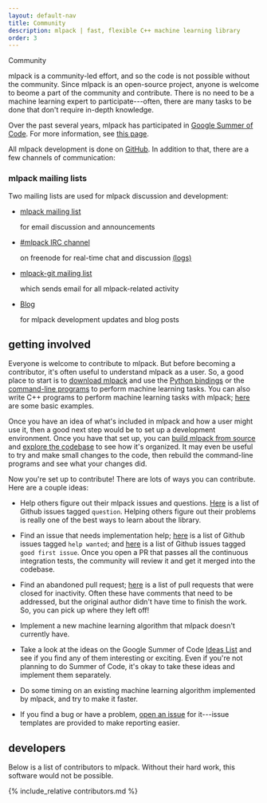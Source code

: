 ```yaml
---
layout: default-nav
title: Community
description: mlpack | fast, flexible C++ machine learning library
order: 3
---
```


<div class="page-title-header">Community</div>

mlpack is a community-led effort, and so the code is not possible without the
community.  Since mlpack is an open-source project, anyone is welcome to beome a
part of the community and contribute.  There is no need to be a machine learning
expert to participate---often, there are many tasks to be done that don't
require in-depth knowledge.

Over the past several years, mlpack has participated in [Google Summer of
Code](https://summerofcode.withgoogle.com).  For more information, see [this
page](gsoc.html).

All mlpack development is done on [GitHub](https://github.com/mlpack/mlpack).
In addition to that, there are a few channels of communication:

### mlpack mailing lists

Two mailing lists are used for mlpack discussion and development:

<ul class="flex-container">
  <li class="flex-item">
      <div class="card">
	    <i class="far fa-envelope fa-lg card-icon"></i>
	    <p><a href="http://lists.mlpack.org/mailman/listinfo/mlpack">mlpack mailing list</a></p><p>for email discussion and announcements</p>
	  </div>
  </li>
  
  <li class="flex-item">
      <div class="card">
	    <i class="far fa-comments fa-lg card-icon"></i>
	    <p><a href="http://webchat.freenode.net/?channels=mlpack">#mlpack IRC channel</a></p><p>on freenode for real-time chat and discussion <a href="http://www.mlpack.org/irc/">(logs)</a></p>
	  </div>
  </li>
  
  <li class="flex-item">
      <div class="card">
	    <i class="fab fa-git-square fa-lg card-icon"></i>
	    <p><a href="http://lists.mlpack.org/mailman/listinfo/mlpack-git">mlpack-git mailing list</a></p><p>which sends email for all mlpack-related activity</p>
	  </div>
  </li>
  
  <li class="flex-item">
      <div class="card">
	    <i class="far fa-newspaper fa-lg card-icon"></i>
	    <p><a href="http://www.mlpack.org/blog/">Blog</a></p><p>for mlpack development updates and blog posts</p>
	  </div>
  </li>
</ul>

## getting involved

Everyone is welcome to contribute to mlpack.  But before becoming a contributor,
it's often useful to understand mlpack as a user.  So, a good place to start is
to [download mlpack](index.html) and use the
[Python bindings](doc/mlpack-3.1.0/python_documentation.html) or the
[command-line programs](doc/mlpack-3.1.0/cli_documentation.html) to perform machine learning
tasks.  You can also write C++ programs to perform machine learning tasks with
mlpack; [here](doc/mlpack-3.1.0/doxygen/sample.html) are some basic examples.

Once you have an idea of what's included in mlpack and how a user might use it,
then a good next step would be to set up a development environment.  Once you
have that set up, you can [build mlpack from
source](doc/mlpack-3.1.0/doxygen/build.html) and [explore the
codebase](https://github.com/mlpack/mlpack/) to see how it's organized.  It may
even be useful to try and make small changes to the code, then rebuild the
command-line programs and see what your changes did.

Now you're set up to contribute!  There are lots of ways you can contribute.
Here are a couple ideas:

 * Help others figure out their mlpack issues and questions.
   [Here](https://github.com/mlpack/mlpack/issues?q=is%3Aopen+is%3Aissue+label%3A%22t%3A+question%22)
   is a list of Github issues tagged `question`.  Helping others figure out
   their problems is really one of the best ways to learn about the library.

 * Find an issue that needs implementation help;
   [here](https://github.com/mlpack/mlpack/issues?q=is%3Aopen+is%3Aissue+label%3A%22help+wanted%22)
   is a list of Github issues tagged `help wanted`; and
   [here](https://github.com/mlpack/mlpack/issues?q=is%3Aopen+is%3Aissue+label%3A%22good+first+issue%22)
   is a list of Github issues tagged `good first issue`.  Once you open a PR
   that passes all the continuous integration tests, the community will review
   it and get it merged into the codebase.

 * Find an abandoned pull request;
   [here](https://github.com/mlpack/mlpack/pulls?q=is%3Aclosed+is%3Apr+label%3A%22s%3A+stale%22)
   is a list of pull requests that were closed for inactivity.  Often these have
   comments that need to be addressed, but the original author didn't have time
   to finish the work.  So, you can pick up where they left off!

 * Implement a new machine learning algorithm that mlpack doesn't currently
   have.

 * Take a look at the ideas on the Google Summer of Code
   [Ideas List](https://github.com/mlpack/mlpack/wiki/SummerOfCodeIdeas) and see
   if you find any of them interesting or exciting.  Even if you're not planning
   to do Summer of Code, it's okay to take these ideas and implement them
   separately.

 * Do some timing on an existing machine learning algorithm implemented by
   mlpack, and try to make it faster.

 * If you find a bug or have a problem,
   [open an issue](https://github.com/mlpack/mlpack) for it---issue templates
   are provided to make reporting easier.

## developers

Below is a list of contributors to mlpack.  Without their hard work, this
software would not be possible.

{% include_relative contributors.md %}

